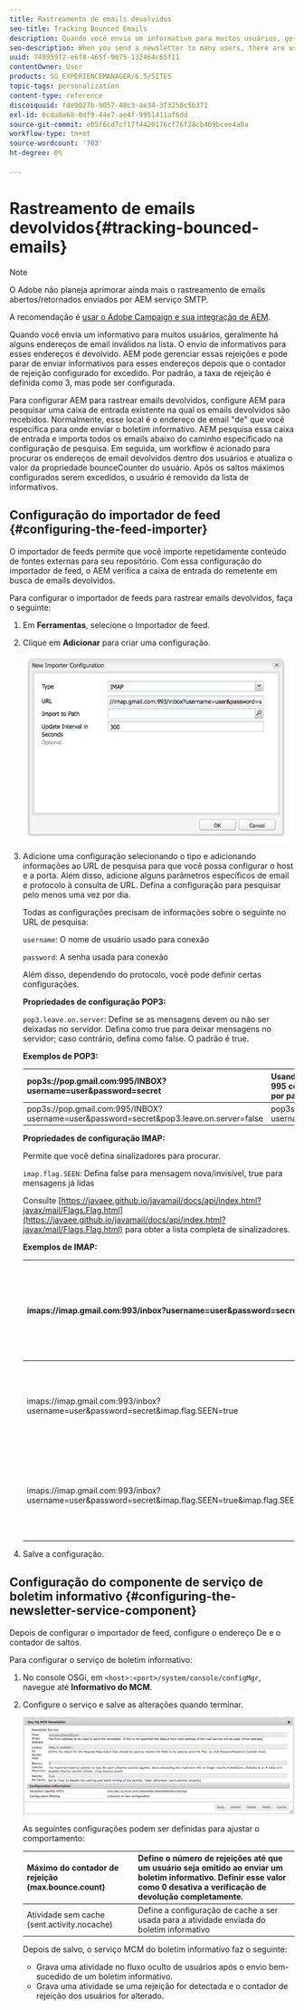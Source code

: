 ```yaml
---
title: Rastreamento de emails devolvidos
seo-title: Tracking Bounced Emails
description: Quando você envia um informativo para muitos usuários, geralmente há alguns endereços de email inválidos na lista. O envio de informativos para esses endereços é devolvido. AEM pode gerenciar essas rejeições e pode parar de enviar informativos para esses endereços depois que o contador de rejeição configurado for excedido.
seo-description: When you send a newsletter to many users, there are usually some invalid emails addresses in the list. Sending newsletters to those addresses bounce back. AEM is capable of managing those bounces and can stop sending newsletters to those addresses after the configured bounce counter is exceeded.
uuid: 749959f2-e6f8-465f-9675-132464c65f11
contentOwner: User
products: SG_EXPERIENCEMANAGER/6.5/SITES
topic-tags: personalization
content-type: reference
discoiquuid: fde9027b-9057-48c3-ae34-3f3258c5b371
exl-id: 6cda0a68-0df9-44e7-ae4f-9951411af6dd
source-git-commit: e05f6cd7cf17f4420176cf76f28cb469bcee4a0a
workflow-type: tm+mt
source-wordcount: '703'
ht-degree: 0%

---
```


# Rastreamento de emails devolvidos{#tracking-bounced-emails}

>[!NOTE]
>
>O Adobe não planeja aprimorar ainda mais o rastreamento de emails abertos/retornados enviados por AEM serviço SMTP.
>
>A recomendação é [usar o Adobe Campaign e sua integração de AEM](/help/sites-administering/campaign.md).

Quando você envia um informativo para muitos usuários, geralmente há alguns endereços de email inválidos na lista. O envio de informativos para esses endereços é devolvido. AEM pode gerenciar essas rejeições e pode parar de enviar informativos para esses endereços depois que o contador de rejeição configurado for excedido. Por padrão, a taxa de rejeição é definida como 3, mas pode ser configurada.

Para configurar AEM para rastrear emails devolvidos, configure AEM para pesquisar uma caixa de entrada existente na qual os emails devolvidos são recebidos. Normalmente, esse local é o endereço de email &quot;de&quot; que você especifica para onde enviar o boletim informativo. AEM pesquisa essa caixa de entrada e importa todos os emails abaixo do caminho especificado na configuração de pesquisa. Em seguida, um workflow é acionado para procurar os endereços de email devolvidos dentro dos usuários e atualiza o valor da propriedade bounceCounter do usuário. Após os saltos máximos configurados serem excedidos, o usuário é removido da lista de informativos.

## Configuração do importador de feed {#configuring-the-feed-importer}

O importador de feeds permite que você importe repetidamente conteúdo de fontes externas para seu repositório. Com essa configuração do importador de feed, o AEM verifica a caixa de entrada do remetente em busca de emails devolvidos.

Para configurar o importador de feeds para rastrear emails devolvidos, faça o seguinte:

1. Em **Ferramentas**, selecione o Importador de feed.

1. Clique em **Adicionar** para criar uma configuração.

   ![chlimage_1](assets/chlimage_1a.png)

1. Adicione uma configuração selecionando o tipo e adicionando informações ao URL de pesquisa para que você possa configurar o host e a porta. Além disso, adicione alguns parâmetros específicos de email e protocolo à consulta de URL. Defina a configuração para pesquisar pelo menos uma vez por dia.

   Todas as configurações precisam de informações sobre o seguinte no URL de pesquisa:

   `username`: O nome de usuário usado para conexão

   `password`: A senha usada para conexão

   Além disso, dependendo do protocolo, você pode definir certas configurações.

   **Propriedades de configuração POP3:**

   `pop3.leave.on.server`: Define se as mensagens devem ou não ser deixadas no servidor. Defina como true para deixar mensagens no servidor; caso contrário, defina como false. O padrão é true.

   **Exemplos de POP3:**

   | pop3s://pop.gmail.com:995/INBOX?username=user&amp;password=secret | Usando pop3 sobre SSL para conexão com o GMail na porta 995 com usuário/segredo, deixando mensagens no servidor por padrão |
   |---|---|
   | pop3s://pop.gmail.com:995/INBOX?username=user&amp;password=secret&amp;pop3.leave.on.server=false | pop3s://pop.gmail.com:995/INBOX?username=user&amp;password=secret&amp;pop3.leave.on.server=false |

   **Propriedades de configuração IMAP:**

   Permite que você defina sinalizadores para procurar.

   `imap.flag.SEEN`: Defina false para mensagem nova/invisível, true para mensagens já lidas

   Consulte [https://javaee.github.io/javamail/docs/api/index.html?javax/mail/Flags.Flag.html](https://javaee.github.io/javamail/docs/api/index.html?javax/mail/Flags.Flag.html) para obter a lista completa de sinalizadores.

   **Exemplos de IMAP:**

   | imaps://imap.gmail.com:993/inbox?username=user&amp;password=secret | Usando IMAP por SSL para conexão com o GMail na porta 993 com usuário/segredo. Obter novas mensagens somente por padrão. |
   |---|---|
   | imaps://imap.gmail.com:993/inbox?username=user&amp;password=secret&amp;imap.flag.SEEN=true | Usando IMAP por SSL para conexão com o GMail 93 com usuário/segredo, recebendo apenas mensagens já vistas. |
   | imaps://imap.gmail.com:993/inbox?username=user&amp;password=secret&amp;imap.flag.SEEN=true&amp;imap.flag.SEEN=false | Usando IMAP por SSL para conexão com o GMail 93 com usuário/segredo, recebendo mensagens já lidas OU novas mensagens. |

1. Salve a configuração.

## Configuração do componente de serviço de boletim informativo {#configuring-the-newsletter-service-component}

Depois de configurar o importador de feed, configure o endereço De e o contador de saltos.

Para configurar o serviço de boletim informativo:

1. No console OSGi, em `<host>:<port>/system/console/configMgr`, navegue até **Informativo do MCM**.

1. Configure o serviço e salve as alterações quando terminar.

   ![chlimage_1-1](assets/chlimage_1-1a.png)

   As seguintes configurações podem ser definidas para ajustar o comportamento:

   | Máximo do contador de rejeição (max.bounce.count) | Define o número de rejeições até que um usuário seja omitido ao enviar um boletim informativo. Definir esse valor como 0 desativa a verificação de devolução completamente. |
   |---|---|
   | Atividade sem cache (sent.activity.nocache) | Define a configuração de cache a ser usada para a atividade enviada do boletim informativo |

   Depois de salvo, o serviço MCM do boletim informativo faz o seguinte:

   * Grava uma atividade no fluxo oculto de usuários após o envio bem-sucedido de um boletim informativo.
   * Grava uma atividade se uma rejeição for detectada e o contador de rejeição dos usuários for alterado.
